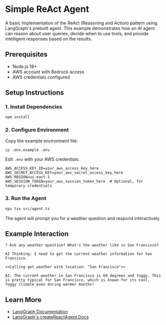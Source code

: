 # Simple ReAct Agent

A basic implementation of the ReAct (Reasoning and Action) pattern using LangGraph's prebuilt agent. This example demonstrates how an AI agent can reason about user queries, decide when to use tools, and provide intelligent responses based on the results.

## Prerequisites

- Node.js 18+
- AWS account with Bedrock access
- AWS credentials configured

## Setup Instructions

### 1. Install Dependencies

```bash
npm install
```

### 2. Configure Environment

Copy the example environment file:

```bash
cp .env.example .env
```

Edit `.env` with your AWS credentials:

```env
AWS_ACCESS_KEY_ID=your_aws_access_key_here
AWS_SECRET_ACCESS_KEY=your_aws_secret_access_key_here
AWS_REGION=us-east-1
AWS_SESSION_TOKEN=your_aws_session_token_here  # Optional, for temporary credentials
```

### 3. Run the Agent

```bash
npx tsx src/agent.ts
```

The agent will prompt you for a weather question and respond interactively.

## Example Interaction

```
? Ask any weather question? What's the weather like in San Francisco?

AI Thinking: I need to get the current weather information for San Francisco.

<<Calling get_weather with location: "San Francisco">>

AI: The current weather in San Francisco is 60 degrees and foggy. This is pretty typical for San Francisco, which is known for its cool, foggy climate even during warmer months!
```

## Learn More

- [LangGraph Documentation](https://docs.langchain.com/oss/javascript/langgraph/overview)
- [LangGraph's createReactAgent Docs](https://langchain-ai.github.io/langgraphjs/reference/functions/langgraph_prebuilt.createReactAgent.html)
